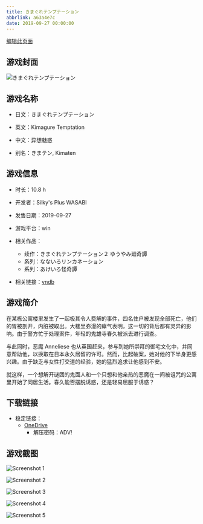 ```yaml
---
title: きまぐれテンプテーション
abbrlink: a63a4e7c
date: 2019-09-27 00:00:00
---
```

[编辑此页面](https://github.com/ACG-3/ADV3-source/blob/main/source/_posts/games/%E3%81%8D%E3%81%BE%E3%81%90%E3%82%8C%E3%83%86%E3%83%B3%E3%83%97%E3%83%86%E3%83%BC%E3%82%B7%E3%83%A7%E3%83%B3.md)

## 游戏封面

![きまぐれテンプテーション](https://pan.timero.xyz/onedrive/img_lib_001/%E3%81%8D%E3%81%BE%E3%81%90%E3%82%8C%E3%83%86%E3%83%B3%E3%83%97%E3%83%86%E3%83%BC%E3%82%B7%E3%83%A7%E3%83%B3_cover.avif)


## 游戏名称

- 日文：きまぐれテンプテーション
- 英文：Kimagure Temptation
- 中文：异想魅惑

- 别名：きまテン, Kimaten


## 游戏信息

- 时长：10.8 h
- 开发者：Silky's Plus WASABI
- 发售日期：2019-09-27
- 游戏平台：win
- 相关作品：
   - 续作：きまぐれテンプテーション２ ゆうやみ廻奇譚
   - 系列：なないろリンカネーション
   - 系列：あけいろ怪奇譚

- 相关链接：[vndb](https://vndb.org/v26000)


## 游戏简介

在某栋公寓楼里发生了一起极其令人费解的事件，四名住户被发现全部死亡，他们的胃被剖开，内脏被取出。大楼里弥漫的瘴气表明，这一切的背后都有灵异的影响。由于警方忙于处理案件，年轻的鬼雄寺春久被派去进行调查。

与此同时，恶魔 Anneliese 也从英国赶来，参与到她所崇拜的御宅文化中，并同意帮助他，以换取在日本永久居留的许可。然而，比起破案，她对他的下半身更感兴趣。由于缺乏与女性打交道的经验，她的猛烈追求让他感到不安。

就这样，一个想解开谜团的鬼面人和一个只想和他亲热的恶魔在一间被诅咒的公寓里开始了同居生活。春久能否摆脱诱惑，还是轻易屈服于诱惑？




## 下载链接

- 稳定链接：
    - [OneDrive](https://pan.timero.xyz/onedrive/adv_lib_001/%E3%81%8D%E3%81%BE%E3%81%90%E3%82%8C%E3%83%86%E3%83%B3%E3%83%97%E3%83%86%E3%83%BC%E3%82%B7%E3%83%A7%E3%83%B3)
        - 解压密码：ADV!



## 游戏截图


![Screenshot 1](https://pan.timero.xyz/onedrive/img_lib_001/%E3%81%8D%E3%81%BE%E3%81%90%E3%82%8C%E3%83%86%E3%83%B3%E3%83%97%E3%83%86%E3%83%BC%E3%82%B7%E3%83%A7%E3%83%B3_Screenshot_1.avif)

![Screenshot 2](https://pan.timero.xyz/onedrive/img_lib_001/%E3%81%8D%E3%81%BE%E3%81%90%E3%82%8C%E3%83%86%E3%83%B3%E3%83%97%E3%83%86%E3%83%BC%E3%82%B7%E3%83%A7%E3%83%B3_Screenshot_2.avif)

![Screenshot 3](https://pan.timero.xyz/onedrive/img_lib_001/%E3%81%8D%E3%81%BE%E3%81%90%E3%82%8C%E3%83%86%E3%83%B3%E3%83%97%E3%83%86%E3%83%BC%E3%82%B7%E3%83%A7%E3%83%B3_Screenshot_3.avif)

![Screenshot 4](https://pan.timero.xyz/onedrive/img_lib_001/%E3%81%8D%E3%81%BE%E3%81%90%E3%82%8C%E3%83%86%E3%83%B3%E3%83%97%E3%83%86%E3%83%BC%E3%82%B7%E3%83%A7%E3%83%B3_Screenshot_4.avif)

![Screenshot 5](https://pan.timero.xyz/onedrive/img_lib_001/%E3%81%8D%E3%81%BE%E3%81%90%E3%82%8C%E3%83%86%E3%83%B3%E3%83%97%E3%83%86%E3%83%BC%E3%82%B7%E3%83%A7%E3%83%B3_Screenshot_5.avif)

